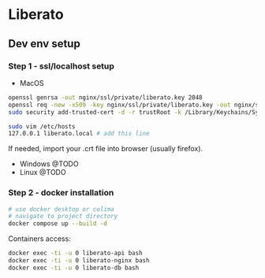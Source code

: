 # Liberato

## Dev env setup

### Step 1 - ssl/localhost setup
- MacOS
```bash
openssl genrsa -out nginx/ssl/private/liberato.key 2048
openssl req -new -x509 -key nginx/ssl/private/liberato.key -out nginx/ssl/certs/liberato.crt -days 365 -subj "/CN=liberato.local" -addext "subjectAltName=DNS:liberato.local"
sudo security add-trusted-cert -d -r trustRoot -k /Library/Keychains/System.keychain nginx/ssl/certs/liberato.crt
```
```bash
sudo vim /etc/hosts
127.0.0.1 liberato.local # add this line
```

If needed, import your .crt file into browser (usually firefox).

- Windows
@TODO
- Linux
@TODO

### Step 2 - docker installation
```bash
# use docker desktop or colima
# navigate to project directory
docker compose up --build -d
```
Containers access:
```bash
docker exec -ti -u 0 liberato-api bash
docker exec -ti -u 0 liberato-nginx bash
docker exec -ti -u 0 liberato-db bash
```



